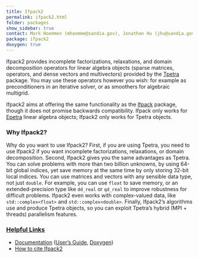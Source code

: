 ```yaml
---
title: Ifpack2
permalink: ifpack2.html
folder: packages
show_sidebar: true
contact: Mark Hoemmen (mhoemme@sandia.gov), Jonathan Hu (jhu@sandia.gov), Chris Siefert (csiefer@sandia.gov)
package: ifpack2
doxygen: true
---
```


Ifpack2 provides incomplete factorizations, relaxations, and domain decomposition operators for linear algebra objects (sparse matrices, operators, and dense vectors and multivectors) provided by the [Tpetra](tpetra.html) package. You may use these operators however you wish: for example as preconditioners in an iterative solver, or as smoothers for algebraic multigrid.

Ifpack2 aims at offering the same functionality as the [Ifpack](ifpack.html) package, though it does not promise backwards compatibility. Ifpack only works for [Epetra](epetra.html) linear algebra objects; Ifpack2 only works for Tpetra objects.

### Why Ifpack2?

Why do you want to use Ifpack2? First, if you are using Tpetra, you need to use Ifpack2 if you want incomplete factorizations, relaxations, or domain decomposition. Second, Ifpack2 gives you the same advantages as Tpetra. You can solve problems with more than two billion unknowns, by using 64-bit global indices, yet save memory at the same time by only storing 32-bit local indices. You can use matrices and vectors with any sensible data type, not just `double`. For example, you can use `float` to save memory, or an extended-precision type like `dd_real` or `qd_real` to improve robustness for difficult problems. Ifpack2 even works with complex-valued data, like `std::complex<float>` and `std::complex<double>`. Finally, Ifpack2’s algorithms use and produce Tpetra objects, so you can exploit Tpetra’s hybrid (MPI + threads) parallelism features.

### <span style="text-decoration: underline;">Helpful Links</span>

*   [Documentation](ifpack2_documentation.html "Documentation") ([User’s Guide](pdfs/ifpack2guide.pdf), [Doxygen](http://trilinos.org/docs/dev/packages/ifpack2/doc/html/index.html))
*   [How to cite Ifpack2](ifpack2_citation.html)